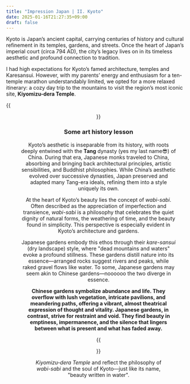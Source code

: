 ```yaml
---
title: "Impression Japan | II. Kyoto"
date: 2025-01-16T21:27:35+09:00
draft: false
---
```


Kyoto is Japan’s ancient capital, carrying centuries of history and cultural refinement in its temples, gardens, and streets. Once the heart of Japan’s imperial court (circa 794 AD), the city’s legacy lives on in its timeless aesthetic and profound connection to tradition. 

I had high expectations for Kyoto’s famed architecture, temples and Karesansui. However, with my parents’ energy and enthusiasm for a ten-temple marathon understandably limited, we opted for a more relaxed itinerary: a cozy day trip to the mountains to visit the region’s most iconic site, **Kiyomizu-dera Temple**.

{{<figure align="center" src="/wabisabi/kiyomizu_temple.jpeg" caption="Kiyomizu-dera Temple in Kyoto is a masterpiece of Japanese architecture and a UNESCO World Heritage. The name *Kiyomizu*—“pure water”—comes from the Otowa Waterfall that runs beneath the temple. Visitors drink from its three streams, each believed to grant blessings: longevity, success, or love. The temple's wooden stage is built without a single nail." width="100%">}}

### Some art history lesson

Kyoto’s aesthetic is inseparable from its history, with roots deeply entwined with the **Tang** dynasty (yes my last name😎) of China. During that era, Japanese monks traveled to China, absorbing and bringing back architectural principles, artistic sensibilities, and Buddhist philosophies. While China’s aesthetic evolved over successive dynasties, Japan preserved and adapted many Tang-era ideals, refining them into a style uniquely its own.

At the heart of Kyoto’s beauty lies the concept of *wabi-sabi*. Often described as the appreciation of imperfection and transience, *wabi-sabi* is a philosophy that celebrates the quiet dignity of natural forms, the weathering of time, and the beauty found in simplicity. This perspective is especially evident in Kyoto’s architecture and gardens.

Japanese gardens embody this ethos through their *kare-sansui* (dry landscape) style, where "dead mountains and waters" evoke a profound stillness. These gardens distill nature into its essence—arranged rocks suggest rivers and peaks, while raked gravel flows like water. To some, Japanese gardens may seem akin to Chinese gardens—noooooo the two diverge in essence.

**Chinese gardens symbolize abundance and life. They overflow with lush vegetation, intricate pavilions, and meandering paths, offering a vibrant, almost theatrical expression of thought and vitality. Japanese gardens, in contrast, strive for restraint and void. They find beauty in emptiness, impermanence, and the silence that lingers between what is present and what has faded away.**

{{<figure align="center" src="/wabisabi/garden_comparison.jpeg" caption="Which is which?" width="100%">}}

*Kiyomizu-dera Temple* and reflect the philosophy of *wabi-sabi* and the soul of Kyoto—just like its name, "beauty written in water".
